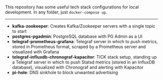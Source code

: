 This repository has some useful tech stack configurations for local development. In any folder, just `docker-compose up`.
***
 - **kafka-zookeeper**:  Creates Kafka/Zookeeper servers with a single topic to start
 - **postgres-pgadmin**:  PostgreSQL database with PG Admin as a UI
 - **telegraf-prometheus-grafana**:  Telegraf server in which to push metrics, stored in Prometheus format, scraped by a Prometheus server and visualized with Grafana
 - **telegraf-influxdb-chronograf-kapacitor**:  TICK stack setup, standing up a Telegraf server in which to push Statsd metrics (stored in an InfluxDB database), visualized with Chronograf and alerting with Kapacitor
 - **pi-hole**:  DNS sinkhole to block unwanted advertising 